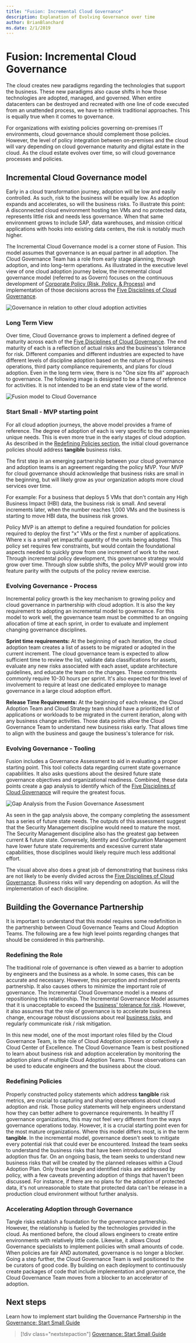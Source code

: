 ```yaml
---
title: "Fusion: Incremental Cloud Governance"
description: Explanation of Evolving Governance over time
author: BrianBlanchard
ms.date: 2/1/2019
---
```


# Fusion: Incremental Cloud Governance

The cloud creates new paradigms regarding the technologies that support the business. These new paradigms also cause shifts in how those technologies are adopted, managed, and governed. When entire datacenters can be destroyed and recreated with one line of code executed from an unattended process, we have to rethink traditional approaches. This is equally true when it comes to governance.

For organizations with existing policies governing on-premises IT environments, cloud governance should complement those policies. However, the level of policy integration between on-premises and the cloud will vary depending on cloud governance maturity and digital estate in the cloud. As the cloud estate evolves over time, so will cloud governance processes and policies.

## Incremental Cloud Governance model

Early in a cloud transformation journey, adoption will be low and easily controlled. As such, risk to the business will be equally low. As adoption expands and accelerates, so will the business risks. To illustrate this point: A disconnected cloud environment hosting ten VMs and no protected data, represents little risk and needs less governance. When that same environment grows to include SAP, data warehouses, and mission critical applications with hooks into existing data centers, the risk is notably much higher.

The Incremental Cloud Governance model is a corner stone of Fusion. This model assumes that governance is an equal partner in all adoption. The Cloud Governance Team has a role from early stage planning, through adoption, and into long-term operations. As illustrated in the executive level view of one cloud adoption journey below, the incremental cloud governance model (referred to as Govern) focuses on the continuous development of [Corporate Policy (Risk, Policy, & Process)](./policy-compliance/overview.md) and implementation of those decisions across the [Five Disciplines of Cloud Governance](./governance-disciplines.md).

![Governance in relation to other cloud adoption activities](../_images/operational-transformation-executive-view.png)

### Long Term View

Over time, Cloud Governance grows to implement a defined degree of maturity across each of the [Five Disciplines of Cloud Governance](./governance-disciplines.md). The end maturity of each is a reflection of actual risks and the business's tolerance for risk. Different companies and different industries are expected to have different levels of discipline adoption based on the nature of business operations, third party compliance requirements, and plans for cloud adoption. Even in the long term view, there is no "One size fits all" approach to governance. The following image is designed to be a frame of reference for activities. It is not intended to be an end state view of the world.

![Fusion model to Cloud Governance](../_images/operational-transformation-govern-highres.png)

### Start Small - MVP starting point

For all cloud adoption journeys, the above model provides a frame of reference. The degree of adoption of each is very specific to the companies unique needs. This is even more true in the early stages of cloud adoption. As described in the [Redefining Policies section](#redefining-policies), the initial cloud governance policies should address **tangible** business risks.

The first step in an emerging partnership between your cloud governance and adoption teams is an agreement regarding the policy MVP. Your MVP for cloud governance should acknowledge that business risks are small in the beginning, but will likely grow as your organization adopts more cloud services over time.

For example: For a business that deploys 5 VMs that don't contain any High Business Impact (HBI) data, the business risk is small. And several increments later, when the number reaches 1,000 VMs and the business is starting to move HBI data, the business risk grows.

Policy MVP is an attempt to define a required foundation for policies required to deploy the first "x" VMs or the first x number of applications. Where x is a small yet impactful quantity of the units being adopted. This policy set requires few constraints, but would contain the foundational aspects needed to quickly grow from one increment of work to the next. Through incremental policy development, this governance strategy would grow over time. Through slow subtle shifts, the policy MVP would grow into feature parity with the outputs of the policy review exercise.

### Evolving Governance - Process

Incremental policy growth is the key mechanism to growing policy and cloud governance in partnership with cloud adoption. It is also the key requirement to adopting an incremental model to governance. For this model to work well, the governance team must be committed to an ongoing allocation of time at each sprint, in order to evaluate and implement changing governance disciplines.

**Sprint time requirements:** At the beginning of each iteration, the cloud adoption team creates a list of assets to be migrated or adopted in the current increment. The cloud governance team is expected to allow sufficient time to review the list, validate data classifications for assets, evaluate any new risks associated with each asset, update architecture guidelines, and educate the team on the changes. These commitments commonly require 10-30 hours per sprint. It's also expected for this level of involvement to require at least one dedicated employee to manage governance in a large cloud adoption effort.

**Release Time Requirements:** At the beginning of each release, the Cloud Adoption Team and Cloud Strategy team should have a prioritized list of applications or workloads to be migrated in the current iteration, along with any business change activities. Those data points allow the Cloud Governance Team to understand new business risks early. That allows time to align with the business and gauge the business's tolerance for risk.

### Evolving Governance - Tooling

Fusion includes a Governance Assessment to aid in evaluating a proper starting point. This tool collects data regarding current state governance capabilities. It also asks questions about the desired future state governance objectives and organizational readiness. Combined, these data points create a gap analysis to identify which of the [Five Disciplines of Cloud Governance](./governance-disciplines.md) will require the greatest focus.

![Gap Analysis from the Fusion Governance Assessment](../_images/governance/assessment-gap-analysis.png)

As seen in the gap analysis above, the company completing the assessment has a series of future state needs. The outputs of this assessment suggest that the Security Management discipline would need to mature the most. The Security Management discipline also has the greatest gap between current & future state. Conversely, Identity and Configuration Management have lower future state requirements and excessive current state capabilities, those disciplines would likely require much less additional effort.

The visual above also does a great job of demonstrating that business risks are not likely to be evenly divided across the [Five Disciplines of Cloud Governance](./governance-disciplines.md). Business risks will vary depending on adoption. As will the implementation of each discipline.

## Building the Governance Partnership

It is important to understand that this model requires some redefinition in the partnership between Cloud Governance Teams and Cloud Adoption Teams. The following are a few high level points regarding changes that should be considered in this partnership.

### Redefining the Role

The traditional role of governance is often viewed as a barrier to adoption by engineers and the business as a whole. In some cases, this can be accurate and necessary. However, this perception and mindset prevents partnership. It also causes others to minimize the important role of governance. The Incremental Cloud Governance model is a means of repositioning this relationship. The Incremental Governance Model assumes that it is unacceptable to exceed the [business' tolerance for risk](./policy-compliance/risk-tolerance.md). However, it also assumes that the role of governance is to accelerate business change, encourage robust discussions about real [business risks](./policy-compliance/understanding-business-risk.md), and regularly communicate risk / risk mitigation.

In this new model, one of the most important roles filled by the Cloud Governance Team, is the role of Cloud Adoption pioneers or collectively a Cloud Center of Excellence. The Cloud Governance Team is best positioned to learn about business risk and adoption acceleration by monitoring the adoption plans of multiple Cloud Adoption Teams. Those observations can be used to educate engineers and the business about the cloud.

### Redefining Policies

Properly constructed policy statements which address **tangible** risk metrics, are crucial to capturing and sharing observations about cloud adoption and risk. Those policy statements will help engineers understand how they can better adhere to governance requirements. In healthy IT governance organizations, this may not feel very different from the ways governance operations today. However, it is a crucial starting point even for the most mature organizations. Where this model differs most, is in the term **tangible**. In the incremental model, governance doesn't seek to mitigate every potential risk that could ever be encountered. Instead the team seeks to understand the business risks that have been introduced by cloud adoption thus far. On an ongoing basis, the team seeks to understand new business risks that will be created by the planned releases within a Cloud Adoption Plan. Only those tangle and identified risks are addressed by policy, with a few caveats preventing adoption of things that haven't been discussed. For instance, if there are no plans for the adoption of protected data, it's not unreasonable to state that protected data can't be release in a production cloud environment without further analysis.

### Accelerating Adoption through Governance

Tangle risks establish a foundation for the governance partnership. However, the relationship is fueled by the technologies provided in the cloud. As mentioned before, the cloud allows engineers to create entire environments with relatively little code. Likewise, it allows Cloud Governance specialists to implement policies with small amounts of code. When policies are fair AND automated, governance is no longer a blocker. Going a step further, the Cloud Governance Team is well positioned to the be curators of good code. By building on each deployment to continuously create packages of code that include implementation and governance, the Cloud Governance Team moves from a blocker to an accelerator of adoption.

## Next steps

Learn how to implement start building the Governance Partnership in the [Governance: Start Small Guide](./start-small.md)
> [!div class="nextstepaction"]
> [Governance: Start Small Guide](./start-small.md)